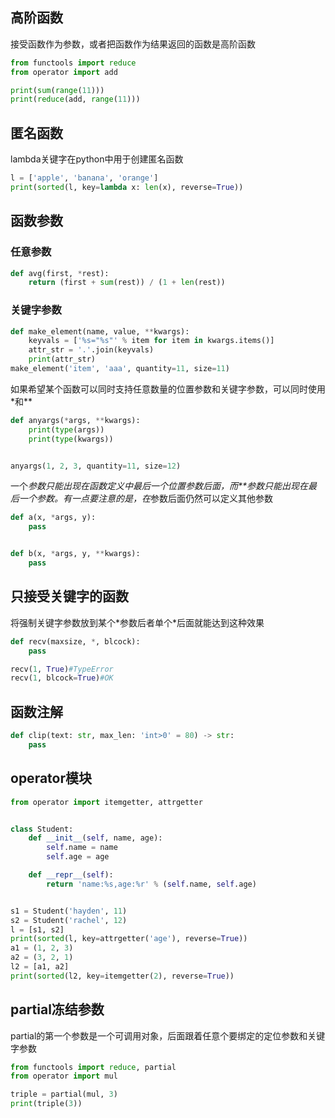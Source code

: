 ## 高阶函数
接受函数作为参数，或者把函数作为结果返回的函数是高阶函数
```python
from functools import reduce
from operator import add

print(sum(range(11)))
print(reduce(add, range(11)))
```
## 匿名函数
lambda关键字在python中用于创建匿名函数
```python
l = ['apple', 'banana', 'orange']
print(sorted(l, key=lambda x: len(x), reverse=True))

```
## 函数参数
### 任意参数
```python
def avg(first, *rest):
    return (first + sum(rest)) / (1 + len(rest))
```
### 关键字参数
```python
def make_element(name, value, **kwargs):
    keyvals = ['%s="%s"' % item for item in kwargs.items()]
    attr_str = '.'.join(keyvals)
    print(attr_str)
make_element('item', 'aaa', quantity=11, size=11)
```
如果希望某个函数可以同时支持任意数量的位置参数和关键字参数，可以同时使用*和**
```python
def anyargs(*args, **kwargs):
    print(type(args))
    print(type(kwargs))


anyargs(1, 2, 3, quantity=11, size=12)

```
一个*参数只能出现在函数定义中最后一个位置参数后面，而**参数只能出现在最后一个参数。有一点要注意的是，在*参数后面仍然可以定义其他参数
```python
def a(x, *args, y):
    pass


def b(x, *args, y, **kwargs):
    pass

```
## 只接受关键字的函数
将强制关键字参数放到某个\*参数后者单个\*后面就能达到这种效果
```python
def recv(maxsize, *, blcock):
    pass

recv(1, True)#TypeError
recv(1, blcock=True)#OK

```
## 函数注解
```python
def clip(text: str, max_len: 'int>0' = 80) -> str:
    pass

```
## operator模块
```python
from operator import itemgetter, attrgetter


class Student:
    def __init__(self, name, age):
        self.name = name
        self.age = age

    def __repr__(self):
        return 'name:%s,age:%r' % (self.name, self.age)


s1 = Student('hayden', 11)
s2 = Student('rachel', 12)
l = [s1, s2]
print(sorted(l, key=attrgetter('age'), reverse=True))
a1 = (1, 2, 3)
a2 = (3, 2, 1)
l2 = [a1, a2]
print(sorted(l2, key=itemgetter(2), reverse=True))

```
## partial冻结参数
partial的第一个参数是一个可调用对象，后面跟着任意个要绑定的定位参数和关键字参数
```python
from functools import reduce, partial
from operator import mul

triple = partial(mul, 3)
print(triple(3))

```